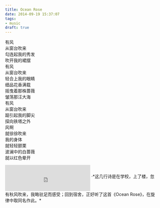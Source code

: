 ```yaml
---
title: Ocean Rose
date: 2014-09-19 15:37:07
tags: 
- music
draft: true
---
```

有风\
从窗台吹来\
勾连起我的秀发\
吹开我的裙摆\
有风\
从窗台吹来\
轻合上我的眼睛\
细品花香满载\
摇曳着那株蔷薇\
皱荡那汪大海\
有风\
从窗台吹来\
踮引起我的脚尖\
探向铁塔之外\
风啊\
就徐徐吹来\
我的身体\
就轻轻颤栗\
波澜中的白蔷薇\
就以红色晕开

<iframe frameborder="no" align="middle" border="0" marginwidth="0" marginheight="0" width=280 height=86 src="https://music.163.com/outchain/player?type=2&id=4281062&auto=1&height=66"></iframe>
·*这几行诗是在学校，上了楼，忽有秋风吹来，我略驻足而感受；回到宿舍，正好听了这首《Ocean Rose》，在旋律中取同名作此。*